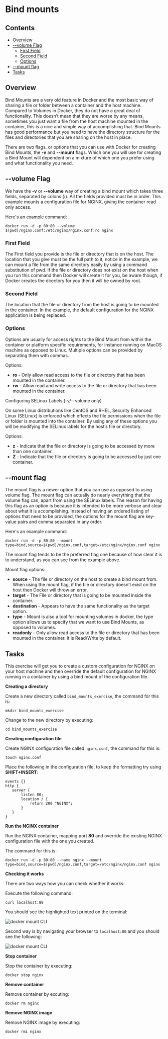 # Bind mounts

<!--TOC_START-->
## Contents
- [Overview](#overview)
- [--volume Flag](#volume-flag)
	- [First Field](#first-field)
	- [Second Field](#second-field)
	- [Options](#options)
- [--mount flag](#mount-flag)
- [Tasks](#tasks)

<!--TOC_END-->
## Overview

Bind Mounts are a very old feature in Docker and the most basic way of sharing a file or folder between a container and the host machine. 
Compared to Volumes in Docker, they do not have a great deal of functionality. 
This doesn’t mean that they are worse by any means, sometimes you just want a file from the host machine mounted in the container, this is a nice and simple way of accomplishing that. 
Bind Mounts has good performance but you need to have the directory structure for the files and directories that you are sharing on the host in place.

There are two flags, or options that you can use with Docker for creating Bind Mounts, the **-v** and **--mount** flags. 
Which one you will use for creating a Bind Mount will dependent on a mixture of which one you prefer using and what functionality you need.

## --volume Flag

We have the **-v** or **--volume** way of creating a bind mount which takes three fields, separated by colons (**:**). 
All the fields provided must be in order. 
This example mounts a configuration file for NGINX, giving the container read only access.

Here's an example command:

```shell
docker run -d -p 80:80 --volume $(pwd)/nginx.conf:/etc/nginx/nginx.conf:ro nginx
```

### First Field

The First field you provide is the file or directory that is on the host. 
The location that you give must be the full path to it, notice in the example, we can mount a file from the same directory easily by using a command substitution of pwd. 
If the file or directory does not exist on the host when you run this command then Docker will create it for you, be aware though, if Docker creates the directory for you then it will be owned by root.

### Second Field

The location that the file or directory from the host is going to be mounted in the container. 
In the example, the default configuration for the NGINX application is being replaced.

### Options

Options are usually for access rights to the Bind Mount from within the container or platform specific requirements, for instance running on MacOS machine as opposed to Linux. 
Multiple options can be provided by  separating them with commas.

Options:
* **ro** - Only allow read access to the file or directory that has been mounted in the container.
* **rw** - Allow read and write access to the file or directory that has been mounted in the container.

Configuring SELinux Labels (-v/--volume only)

On some Linux distributions like CentOS and RHEL, Security Enhanced Linux (SELinux) is enforced which effects the file permissions when the file or folder is mounted into the container. 
By using any of these options you will be modifying the SELinux labels for the host’s file or directory.

Options:
* **z** - Indicate that the file or directory is going to be accessed by more than one container.
* **Z** - Indicate that the file or directory is going to be accessed by just one container.

## --mount flag

The mount flag is a newer option that you can use as opposed to using volume flag. 
The mount flag can actually do nearly everything that the volume flag can, apart from using the SELinux labels. 
The reason for having this flag as an option is because it is intended to be more verbose and clear about what it is accomplishing. 
Instead of having an ordered listing of options that need to be provided, the options for the mount flag are key-value pairs and comma separated in any order.

Here's an example command:

```shell
docker run -d -p 80:80 --mount type=bind,source=$(pwd)/nginx.conf,target=/etc/nginx/nginx.conf nginx
```

The mount flag tends to be the preferred flag one because of how clear it is to understand, as you can see from the example above.

Mount flag options:

* **source** - The file or directory on the host to create a bind mount from. When using the mount flag, if the file or directory doesn’t exist on the host then Docker will throw an error.
* **target** - The File or directory that is going to be mounted inside the container.
* **destination** - Appears to have the same functionality as the target option.
* **type** - Mount is also a tool for mounting volumes in docker, the type option allows us to specify that we want to use Bind Mounts, as opposed to volumes.
* **readonly** - Only allow read access to the file or directory that has been mounted in the container. 
It is Read/Write by default.

## Tasks

This exercise will get you to create a custom configuration for NGINX on your host machine and then override the default configuration for NGINX running in a  container by using a bind mount of the configuration file.

**Creating a directory**

Create a new directory called `bind_mounts_exercise`, the command for this is:

```shell
mkdir bind_mounts_exercise
```

Change to the new directory by executing:

```shell
cd bind_mounts_exercise
``` 

**Creating configuration file**

Create NGINX configuration file called `nginx.conf`, the command for this is:

```shell
touch nginx.conf
```

Place the following in the configuration file, to keep the formatting try using **SHIFT+INSERT**:

```
events {}
http {
   server {
       listen 80;
       location / {
           return 200 "NGINX";
       }
   }
}
```

**Run the NGINX container**

Run the NGINX container, mapping port **80** and override the existing NGINX configuration file with the one you created.

The command for this is:

```shell
docker run -d -p 80:80 --name nginx --mount type=bind,source=$(pwd)/nginx.conf,target=/etc/nginx/nginx.conf nginx
```

**Checking it works**

There are two ways how you can check whether it works:

Execute the following command:

```shell
curl localhost:80
``` 

You should see the highlighted text printed on the terminal:

![docker mount CLI](https://imgur.com/Y5pmala.jpg)

Second way is by navigating your browser to `localhost:80` and you should see the following:

![docker mount CLI](https://imgur.com/lPMUN2c.jpg)

**Stop container**
 
 Stop the container by executing:
 
 ```shell
docker stop nginx 
```

**Remove container**

Remove container by excuting:

```shell
docker rm nginx
```

**Remove NGINX image**

Remove NGINX image by executing:

```shell 
docker rmi nginx
```
